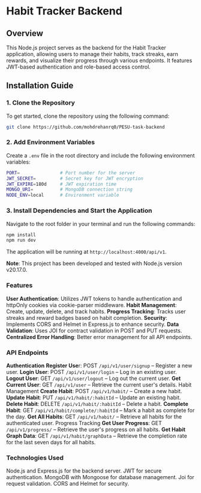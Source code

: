 # Habit Tracker Backend

## Overview

This Node.js project serves as the backend for the Habit Tracker application, allowing users to manage their habits, track streaks, earn rewards, and visualize their progress through various endpoints. It features JWT-based authentication and role-based access control.

## Installation Guide

### 1. Clone the Repository

To get started, clone the repository using the following command:

```bash
git clone https://github.com/mohdrehanrq0/PESU-task-backend
```

### 2. Add Environment Variables

Create a ```.env``` file in the root directory and include the following environment variables:

```bash
PORT=               # Port number for the server
JWT_SECRET=         # Secret key for JWT encryption
JWT_EXPIRE=180d     # JWT expiration time
MONGO_URI=          # MongoDB connection string
NODE_ENV=local      # Environment variable
```

### 3. Install Dependencies and Start the Application

Navigate to the root folder in your terminal and run the following commands:

```bash
npm install
npm run dev
```

The application will be running at ```http://localhost:4000/api/v1```.

**Note**: This project has been developed and tested with Node.js version v20.17.0.

### Features

**User Authentication**: Utilizes JWT tokens to handle authentication and httpOnly cookies via cookie-parser middleware.
**Habit Management**: Create, update, delete, and track habits.
**Progress Tracking**: Tracks user streaks and reward badges based on habit completion.
**Security**: Implements CORS and Helmet in Express.js to enhance security.
**Data Validation**: Uses JOI for contract validation in POST and PUT requests.
**Centralized Error Handling**: Better error management for all API endpoints.

### API Endpoints

**Authentication**
**Register Use**r: POST ```/api/v1/user/signup``` – Register a new user.
**Login User**: POST ```/api/v1/user/login``` – Log in an existing user.
**Logout User**: GET ```/api/v1/user/logout``` – Log out the current user.
**Get Current User**: GET ```/api/v1/user``` – Retrieve the current user's details.
Habit Management
**Create Habit**: POST ```/api/v1/habit/``` – Create a new habit.
**Update Habit**: PUT ```/api/v1/habit/:habitId``` – Update an existing habit.
**Delete Habit**: DELETE ```/api/v1/habit/:habitId``` – Delete a habit.
**Complete Habit**: GET ```/api/v1/habit/complete/:habitId``` – Mark a habit as complete for the day.
**Get All Habits**: GET ```/api/v1/habit/``` – Retrieve all habits for the authenticated user.
Progress Tracking
**Get User Progress**: GET ```/api/v1/progress/``` – Retrieve the user's progress on all habits.
**Get Habit Graph Data**: GET ```/api/v1/habit/graphData``` – Retrieve the completion rate for the last seven days for all habits.

### Technologies Used

Node.js and Express.js for the backend server.
JWT for secure authentication.
MongoDB with Mongoose for database management.
Joi for request validation.
CORS and Helmet for security.
